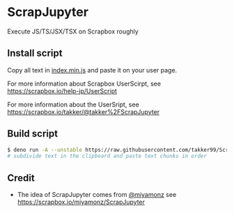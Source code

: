 # ScrapJupyter

Execute JS/TS/JSX/TSX on Scrapbox roughly

## Install script

Copy all text in
[index.min.js](https://raw.githubusercontent.com/takker99/ScrapJupyter/main/dist/index.min.js)
and paste it on your user page.

For more information about Scrapbox UserScirpt, see
<https://scrapbox.io/help-jp/UserScript>

For more information about the UserSript, see
<https://scrapbox.io/takker/@takker%2FScrapJupyter>

## Build script

```sh
$ deno run -A --unstable https://raw.githubusercontent.com/takker99/ScrapJupyter/main/build.ts && cat dist/index.min.js | xsel
# subdivide text in the clipboard and paste text chunks in order
```

## Credit

- The idea of ScrapJupyter comes from [@miyamonz](https://github.com/miyamonz)
  see <https://scrapbox.io/miyamonz/ScrapJupyter>

